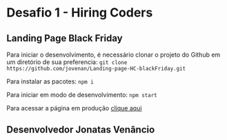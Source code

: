 # Desafio 1 - Hiring Coders
## Landing Page Black Friday

Para iniciar o desenvolvimento, é necessário clonar o projeto do Github em um diretório de sua preferencia: 
`git clone https://github.com/jovenan/Landing-page-HC-blackFriday.git`

Para instalar as pacotes:
`npm i`

Para iniciar em modo de desenvolvimento:
`npm start`

Para acessar a página em produção [clique aqui](https://desafio-lp-black-friday.netlify.app/)

## Desenvolvedor Jonatas Venâncio
